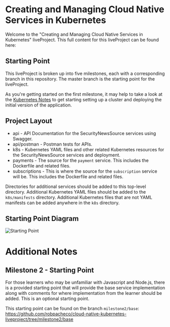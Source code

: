 # Creating and Managing Cloud Native Services in Kubernetes

Welcome to the "Creating and Managing Cloud Native Services in Kubernetes" liveProject. This full content for this liveProject can be found here: <fill in URL here>

## Starting Point

This liveProject is broken up into five milestones, each with a corresponding branch in this repository. The master branch is the starting point for the liveProject.

As you're getting started on the first milestone, it may help to take a look at the [Kubernetes Notes](notes/KUBERNETES.md) to get starting setting up a cluster and deploying
the initial version of the application.

## Project Layout

* api - API Documentation for the SecurityNewsSource services using Swagger.
* api/postman - Postman tests for APIs.
* k8s - Kubernetes YAML files and other related Kubernetes resources for the SecurityNewsSource services and deployment.
* payments - The source for the `payment` service. This includes the Dockerfile and related files.
* subscriptions - This is where the source for the `subscription` service will be. This includes the Dockerfile and related files.

Directories for additional services should be added to this top-level directory. Additional Kubernetes YAML files should
be added to the `k8s/manifests` directory. Additional Kubernetes files that are not YAML manifests can be added anywhere
in the `k8s` directory.

## Starting Point Diagram

![Starting Point](diagrams/Milestone1-Start.png)

# Additional Notes 

## Milestone 2 - Starting Point

For those learners who may be unfamiliar with Javascript and Node.js, there is a provided starting point that will provide the base service implementation along with comments for where implementation from the learner should be added. This is an optional starting point.

This starting point can be found on the branch `milestone2/base`: https://github.com/robpacheco/cloud-native-kubernetes-liveproject/tree/milestone2/base


